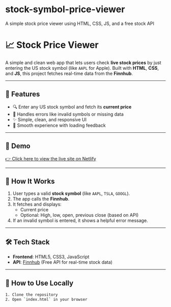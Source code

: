 # stock-symbol-price-viewer
A simple stock price viewer using HTML, CSS, JS, and a free stock API
# 📈 Stock Price Viewer

A simple and clean web app that lets users check **live stock prices** by just entering the US stock symbol (like `AAPL` for Apple). Built with **HTML**, **CSS**, and **JS**, this project fetches real-time data from the **Finnhub**.

---

## 🌟 Features

- 🔍 Enter any US stock symbol and fetch its **current price**
- 🧠 Handles errors like invalid symbols or missing data
- ✨ Simple, clean, and responsive UI
- 🔄 Smooth experience with loading feedback

---

## 🧪 Demo

[👉 Click here to view the live site on Netlify](https://radiant-bienenstitch-9bb6ba.netlify.app)

---

## 🚀 How It Works

1. User types a valid **stock symbol** (like `AAPL`, `TSLA`, `GOOGL`).
2. The app calls the **Finnhub**.
3. It fetches and displays:
   - Current price
   - Optional: High, low, open, previous close (based on API)
4. If an invalid symbol is entered, it shows a helpful error message.

---

## 🛠 Tech Stack

- **Frontend**: HTML5, CSS3, JavaScript 
- **API**: [Finnhub]((https://finnhub.io)) (Free API for real-time stock data)

---

## 📌 How to Use Locally

```bash
1. Clone the repository
2. Open `index.html` in your browser
